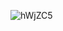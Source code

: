 ![hWjZC5](https://user-images.githubusercontent.com/81394274/113740290-3e42d800-9709-11eb-8692-bb67c350d2d5.png)

